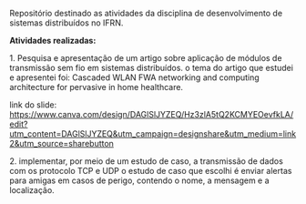 <p> Repositório destinado as atividades da disciplina de desenvolvimento de sistemas distribuídos no IFRN. </p>

<strong> Atividades realizadas: </strong>

<p> 1. Pesquisa e apresentação de um artigo sobre aplicação de módulos de transmissão sem fio em sistemas distribuídos.
o tema do artigo que estudei e apresentei foi: Cascaded WLAN FWA networking and computing architecture for pervasive in home healthcare.
  
link do slide: https://www.canva.com/design/DAGlSlJYZEQ/Hz3zlA5tQ2KCMYEOevfkLA/edit?utm_content=DAGlSlJYZEQ&utm_campaign=designshare&utm_medium=link2&utm_source=sharebutton
</p>

<p> 2. implementar, por meio de um estudo de caso, a transmissão de dados com os protocolo TCP e UDP
o estudo de caso que escolhi é enviar alertas para amigas em casos de perigo, contendo o nome, a mensagem e a localização.
</p>


